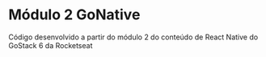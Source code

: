 # Módulo 2 GoNative

Código desenvolvido a partir do módulo 2 do conteúdo de React Native do GoStack 6 da Rocketseat

